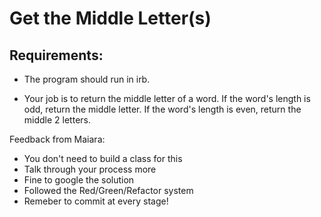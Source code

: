 Get the Middle Letter(s)
========================

## Requirements:
- The program should run in irb.

- Your job is to return the middle letter of a word. If the word's length is odd, return the middle letter. If the word's length is even, return the middle 2 letters.

Feedback from Maiara:

- You don't need to build a class for this
- Talk through your process more
- Fine to google the solution
- Followed the Red/Green/Refactor system
- Remeber to commit at every stage!
